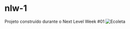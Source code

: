 # nlw-1
Projeto construído durante o Next Level Week #01
![Ecoleta](https://user-images.githubusercontent.com/49006178/84112400-0ee71000-a9ff-11ea-8cb7-9e940683fcd2.png)
